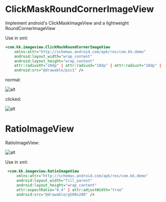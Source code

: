 ClickMaskRoundCornerImageView
=============================

Implement android's ClickMaskImageView and a lightweight RoundCornerImageView


Use in xml:
```xml
<com.kk.imageview.ClickMaskRoundCornerImageView
    xmlns:attr="http://schemas.android.com/apk/res/com.kk.demo"
    android:layout_width="wrap_content"
    android:layout_height="wrap_content"
    attr:radiusXY="10dp" | attr:radiusX="10dp" | attr:radiusY="10dp" | attr:isRound="true"
    android:src="@drawable/pic1" />
 ```

normal:

![alt ](http://i.imgur.com/hvhcgTf.png?1)


clicked:

![alt ](http://i.imgur.com/psTAazB.png?1)


RatioImageView
=============================

RatioImageView:

![alt ](http://i.imgur.com/hiVqHm6.jpg?1)


Use in xml:
```xml
 <com.kk.imageview.RatioImageView
     xmlns:attr="http://schemas.android.com/apk/res/com.kk.demo"
     android:layout_width="fill_parent"
     android:layout_height="wrap_content"
     attr:aspectRatio="0.4" | attr:adjustWidth="true"
     android:src="@drawable/g500x200" />
 ```
